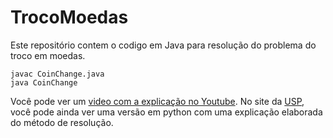 # TrocoMoedas

Este repositório contem o codigo em Java para resolução do problema do troco em moedas.

```
javac CoinChange.java
java CoinChange
```

Você pode ver um [video com a explicação no Youtube](https://youtu.be/EGIMSyqftHc).
No site da [USP](https://panda.ime.usp.br/pythonds/static/pythonds_pt/04-Recursao/11-programacaoDinamica.html), você pode ainda ver uma versão em python com uma explicação elaborada do método de resolução.
